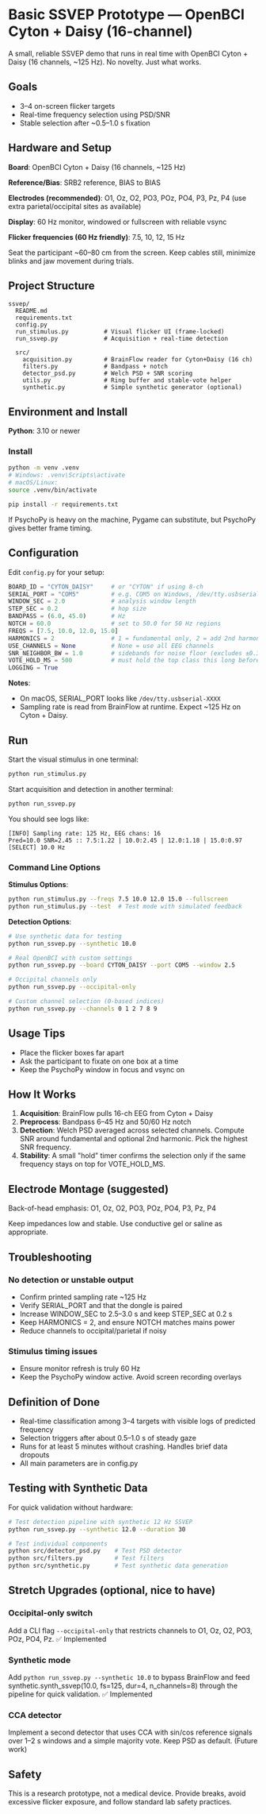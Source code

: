# Basic SSVEP Prototype — OpenBCI Cyton + Daisy (16-channel)

A small, reliable SSVEP demo that runs in real time with OpenBCI Cyton + Daisy (16 channels, ~125 Hz). No novelty. Just what works.

## Goals

- 3–4 on-screen flicker targets
- Real-time frequency selection using PSD/SNR
- Stable selection after ~0.5–1.0 s fixation

## Hardware and Setup

**Board**: OpenBCI Cyton + Daisy (16 channels, ~125 Hz)

**Reference/Bias**: SRB2 reference, BIAS to BIAS

**Electrodes (recommended)**: O1, Oz, O2, PO3, POz, PO4, P3, Pz, P4 (use extra parietal/occipital sites as available)

**Display**: 60 Hz monitor, windowed or fullscreen with reliable vsync

**Flicker frequencies (60 Hz friendly)**: 7.5, 10, 12, 15 Hz

Seat the participant ~60–80 cm from the screen. Keep cables still, minimize blinks and jaw movement during trials.

## Project Structure

```
ssvep/
  README.md
  requirements.txt
  config.py
  run_stimulus.py          # Visual flicker UI (frame-locked)
  run_ssvep.py             # Acquisition + real-time detection

  src/
    acquisition.py         # BrainFlow reader for Cyton+Daisy (16 ch)
    filters.py             # Bandpass + notch
    detector_psd.py        # Welch PSD + SNR scoring
    utils.py               # Ring buffer and stable-vote helper
    synthetic.py           # Simple synthetic generator (optional)
```

## Environment and Install

**Python**: 3.10 or newer

### Install

```bash
python -m venv .venv
# Windows: .venv\Scripts\activate
# macOS/Linux:
source .venv/bin/activate

pip install -r requirements.txt
```

If PsychoPy is heavy on the machine, Pygame can substitute, but PsychoPy gives better frame timing.

## Configuration

Edit `config.py` for your setup:

```python
BOARD_ID = "CYTON_DAISY"     # or "CYTON" if using 8-ch
SERIAL_PORT = "COM5"         # e.g. COM5 on Windows, /dev/tty.usbserial-DMxxxx on macOS
WINDOW_SEC = 2.0             # analysis window length
STEP_SEC = 0.2               # hop size
BANDPASS = (6.0, 45.0)       # Hz
NOTCH = 60.0                 # set to 50.0 for 50 Hz regions
FREQS = [7.5, 10.0, 12.0, 15.0]
HARMONICS = 2                # 1 = fundamental only, 2 = add 2nd harmonic
USE_CHANNELS = None          # None = use all EEG channels
SNR_NEIGHBOR_BW = 1.0        # sidebands for noise floor (excludes ±0.3 Hz around peak)
VOTE_HOLD_MS = 500           # must hold the top class this long before select
LOGGING = True
```

**Notes**:
- On macOS, SERIAL_PORT looks like `/dev/tty.usbserial-XXXX`
- Sampling rate is read from BrainFlow at runtime. Expect ~125 Hz on Cyton + Daisy.

## Run

Start the visual stimulus in one terminal:

```bash
python run_stimulus.py
```

Start acquisition and detection in another terminal:

```bash
python run_ssvep.py
```

You should see logs like:

```
[INFO] Sampling rate: 125 Hz, EEG chans: 16
Pred=10.0 SNR=2.45 :: 7.5:1.22 | 10.0:2.45 | 12.0:1.18 | 15.0:0.97
[SELECT] 10.0 Hz
```

### Command Line Options

**Stimulus Options**:
```bash
python run_stimulus.py --freqs 7.5 10.0 12.0 15.0 --fullscreen
python run_stimulus.py --test  # Test mode with simulated feedback
```

**Detection Options**:
```bash
# Use synthetic data for testing
python run_ssvep.py --synthetic 10.0

# Real OpenBCI with custom settings  
python run_ssvep.py --board CYTON_DAISY --port COM5 --window 2.5

# Occipital channels only
python run_ssvep.py --occipital-only

# Custom channel selection (0-based indices)
python run_ssvep.py --channels 0 1 2 7 8 9
```

## Usage Tips

- Place the flicker boxes far apart
- Ask the participant to fixate on one box at a time
- Keep the PsychoPy window in focus and vsync on

## How It Works

1. **Acquisition**: BrainFlow pulls 16-ch EEG from Cyton + Daisy
2. **Preprocess**: Bandpass 6–45 Hz and 50/60 Hz notch
3. **Detection**: Welch PSD averaged across selected channels. Compute SNR around fundamental and optional 2nd harmonic. Pick the highest SNR frequency.
4. **Stability**: A small "hold" timer confirms the selection only if the same frequency stays on top for VOTE_HOLD_MS.

## Electrode Montage (suggested)

Back-of-head emphasis: O1, Oz, O2, PO3, POz, PO4, P3, Pz, P4

Keep impedances low and stable. Use conductive gel or saline as appropriate.

## Troubleshooting

### No detection or unstable output

- Confirm printed sampling rate ~125 Hz
- Verify SERIAL_PORT and that the dongle is paired
- Increase WINDOW_SEC to 2.5–3.0 s and keep STEP_SEC at 0.2 s
- Keep HARMONICS = 2, and ensure NOTCH matches mains power
- Reduce channels to occipital/parietal if noisy

### Stimulus timing issues

- Ensure monitor refresh is truly 60 Hz
- Keep the PsychoPy window active. Avoid screen recording overlays

## Definition of Done

- Real-time classification among 3–4 targets with visible logs of predicted frequency
- Selection triggers after about 0.5–1.0 s of steady gaze
- Runs for at least 5 minutes without crashing. Handles brief data dropouts
- All main parameters are in config.py

## Testing with Synthetic Data

For quick validation without hardware:

```bash
# Test detection pipeline with synthetic 12 Hz SSVEP
python run_ssvep.py --synthetic 12.0 --duration 30

# Test individual components
python src/detector_psd.py    # Test PSD detector
python src/filters.py         # Test filters
python src/synthetic.py       # Test synthetic data generation
```

## Stretch Upgrades (optional, nice to have)

### Occipital-only switch
Add a CLI flag `--occipital-only` that restricts channels to O1, Oz, O2, PO3, POz, PO4, Pz. ✅ Implemented

### Synthetic mode
Add `python run_ssvep.py --synthetic 10.0` to bypass BrainFlow and feed synthetic.synth_ssvep(10.0, fs=125, dur=4, n_channels=8) through the pipeline for quick validation. ✅ Implemented

### CCA detector
Implement a second detector that uses CCA with sin/cos reference signals over 1–2 s windows and a simple majority vote. Keep PSD as default. (Future work)

## Safety

This is a research prototype, not a medical device. Provide breaks, avoid excessive flicker exposure, and follow standard lab safety practices.